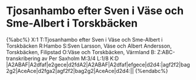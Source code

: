 # Tjosanhambo efter Sven i Väse och Sme-Albert i Torskbäcken

{%abc%}
X:1
T:Tjosanhambo efter Sven i Väse och Sme-Albert i Torskbäcken
R:Hambo
S:Sven Larsson, Väse och Albert Andersson, Torskbäcken, Filipstad
O:Väse och Torskbäcken, Värmland
B:
Z:ABC-transkribering av Per Saxholm
M:3/4
L:1/8
K:D
|A2ABAF|A2dfaf|e2gece|d2fdA2|A2ABAF|A2dfaf|efgece|d2d4:|agf2f2|bag2g2|AceAce|d2fga2|agf2f2|bag2g2|AceAce|d2d4:|| 
{%endabc%}
